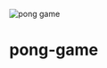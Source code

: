 ![pong game](https://user-images.githubusercontent.com/97911631/198364555-c3f8d2cc-a657-4b32-b651-6286a51dd546.png)
# pong-game
